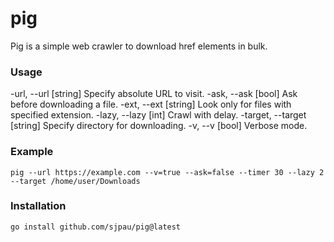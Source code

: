 # pig
Pig is a simple web crawler to download href elements in bulk.
### Usage
-url, --url [string] 
	Specify absolute URL to visit.
-ask, --ask [bool]
	Ask before downloading a file.
-ext, --ext [string] 
	Look only for files with specified extension.
-lazy, --lazy [int]	
	Crawl with delay.
-target, --target [string] 
	Specify directory for downloading.
-v, --v [bool] 
	Verbose mode.
### Example
	pig --url https://example.com --v=true --ask=false --timer 30 --lazy 2 --target /home/user/Downloads
### Installation
`go install github.com/sjpau/pig@latest`
